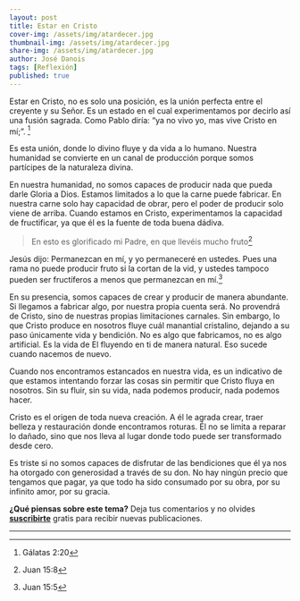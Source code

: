 ```yaml
---
layout: post
title: Estar en Cristo
cover-img: /assets/img/atardecer.jpg
thumbnail-img: /assets/img/atardecer.jpg
share-img: /assets/img/atardecer.jpg
author: José Danois
tags: [Reflexión] 
published: true
---
```

Estar en Cristo, no es solo una posición, es la unión perfecta entre el creyente y su Señor. Es un estado en el cual experimentamos por decirlo así una fusión sagrada. Como Pablo diría: “ya no vivo yo, mas vive Cristo en mí;”. [^1]

Es esta unión, donde lo divino fluye y da vida a lo humano. Nuestra humanidad se convierte en un canal de producción porque somos partícipes de la naturaleza divina.

En nuestra humanidad, no somos capaces de producir nada que pueda darle Gloria a Dios. Estamos limitados a lo que la carne puede fabricar. En nuestra carne solo hay capacidad de obrar, pero el poder de producir solo viene de arriba. Cuando estamos en Cristo, experimentamos la capacidad de fructificar, ya que él es la fuente de toda buena dádiva.

> En esto es glorificado mi Padre, en que llevéis mucho fruto[^2] 

Jesús dijo: Permanezcan en mí, y yo permaneceré en ustedes. Pues una rama no puede producir fruto si la cortan de la vid, y ustedes tampoco pueden ser fructíferos a menos que permanezcan en mí.[^3]

En su presencia, somos capaces de crear y producir de manera abundante. Si llegamos a fabricar algo, por nuestra propia cuenta será. No provendrá de Cristo, sino de nuestras propias limitaciones carnales. Sin embargo, lo que Cristo produce en nosotros fluye cuál manantial cristalino, dejando a su paso únicamente vida y bendición. No es algo que fabricamos, no es algo artificial. Es la vida de El fluyendo en ti de manera natural. Eso sucede cuando nacemos de nuevo.

Cuando nos encontramos estancados en nuestra vida, es un indicativo de que estamos intentando forzar las cosas sin permitir que Cristo fluya en nosotros. Sin su fluir, sin su vida, nada podemos producir, nada podemos hacer.

Cristo es el origen de toda nueva creación. A él le agrada crear, traer belleza y restauración donde encontramos roturas. Él no se limita a reparar lo dañado, sino que nos lleva al lugar donde todo puede ser transformado desde cero.

Es triste si no somos capaces de disfrutar de las bendiciones que él ya nos ha otorgado con generosidad a través de su don. No hay ningún precio que tengamos que pagar, ya que todo ha sido consumado por su obra, por su infinito amor, por su gracia.

**¿Qué piensas sobre este tema?** Deja tus comentarios y no olvides **[suscribirte](https://www.feedio.co/@jdanois)** gratis para recibir nuevas publicaciones.

---

[^1]: Gálatas 2:20

[^2]: Juan 15:8

[^3]: Juan 15:5
<!--stackedit_data:
eyJoaXN0b3J5IjpbLTExOTA2Njc3MTddfQ==
-->